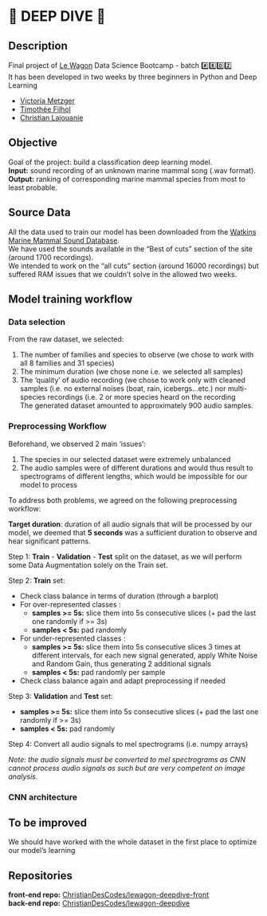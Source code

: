 # :whale: DEEP DIVE :dolphin:  

## Description  
Final project of [Le Wagon](https://www.lewagon.com/) Data Science Bootcamp - batch :hash::eight::zero::two:  
It has been developed in two weeks by three beginners in Python and Deep Learning  
- [Victoria Metzger](https://github.com/VictoriaMetzger)  
- [Timothée Filhol](https://github.com/timfilhol96)  
- [Christian Lajouanie](https://github.com/ChristianDesCodes)  

## Objective  
Goal of the project: build a classification deep learning model.  
**Input:** sound recording of an unknown marine mammal song (.wav format).   
**Output:** ranking of corresponding marine mammal species from most to least probable.  

## Source Data  
All the data used to train our model has been downloaded from the [Watkins Marine Mammal Sound Database](https://cis.whoi.edu/science/B/whalesounds).  
We have used the sounds available in the “Best of cuts” section of the site (around 1700 recordings).  
We intended to work on the “all cuts” section (around 16000 recordings) but suffered RAM issues that we couldn’t solve in the allowed two weeks.  
  
## Model training workflow  
  
### Data selection  
From the raw dataset, we selected:  
1. The number of families and species to observe (we chose to work with all 8 families and 31 species)  
2. The minimum duration (we chose none i.e. we selected all samples)  
3. The ‘quality’ of audio recording (we chose to work only with cleaned samples (i.e. no external noises (boat, rain, icebergs…etc.) nor multi-species recordings (i.e. 2 or more species heard on the recording  
The generated dataset amounted to approximately 900 audio samples.  
  
### Preprocessing Workflow  
Beforehand, we observed 2 main ‘issues’:  
1. The species in our selected dataset were extremely unbalanced  
2. The audio samples were of different durations and would thus result to spectrograms of different lengths, which would be impossible for our model to process  

To address both problems, we agreed on the following preprocessing workflow:  

**Target duration**: duration of all audio signals that will be processed by our model, we deemed that **5 seconds** was a sufficient duration to observe and hear significant patterns. 

Step 1: **Train** - **Validation** - **Test** split on the dataset, as we will perform some Data Augmentation solely on the Train set.  

Step 2: **Train** set:
- Check class balance in terms of duration (through a barplot)  
- For over-represented classes :  
  - **samples >= 5s:** slice them into 5s consecutive slices (+ pad the last one randomly if >= 3s)  
  - **samples < 5s:** pad randomly  
- For under-represented classes :  
  - **samples >= 5s:** slice them into 5s consecutive slices 3 times at different intervals, for each new signal generated, apply White Noise and Random Gain, thus generating 2 additional signals  
  - **samples < 5s:** pad randomly per sample  
- Check class balance again and adapt preprocessing if needed  

Step 3: **Validation** and **Test** set:  
  - **samples >= 5s:** slice them into 5s consecutive slices (+ pad the last one randomly if >= 3s)  
  - **samples < 5s:** pad randomly  
  
Step 4: Convert all audio signals to mel spectrograms (i.e. numpy arrays)

*Note: the audio signals must be converted to mel spectrograms as CNN cannot process audio signals as such but are very competent on image analysis.*  
  
### CNN architecture  
 
 
 
## To be improved  
We should have worked with the whole dataset in the first place to optimize our model’s learning  


## Repositories  
**front-end repo:** [ChristianDesCodes/lewagon-deepdive-front](https://github.com/ChristianDesCodes/lewagon-deepdive-front)  
**back-end repo:** [ChristianDesCodes/lewagon-deepdive](https://github.com/ChristianDesCodes/lewagon-deepdive)  
  
